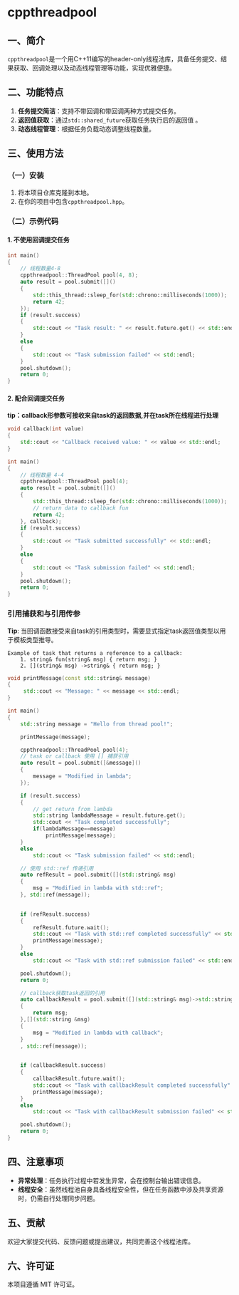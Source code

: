 # cppthreadpool

## 一、简介
`cppthreadpool`是一个用C++11编写的header-only线程池库，具备任务提交、结果获取、回调处理以及动态线程管理等功能，实现优雅便捷。

## 二、功能特点
1. **任务提交简洁**：支持不带回调和带回调两种方式提交任务。
2. **返回值获取**：通过`std::shared_future`获取任务执行后的返回值 。
3. **动态线程管理**：根据任务负载动态调整线程数量。


## 三、使用方法
### （一）安装
1. 将本项目仓库克隆到本地。
2. 在你的项目中包含`cppthreadpool.hpp`。


### （二）示例代码

#### 1. 不使用回调提交任务
```cpp
int main()
{
    // 线程数量4-8
    cppthreadpool::ThreadPool pool(4, 8);
    auto result = pool.submit([]()
    {
        std::this_thread::sleep_for(std::chrono::milliseconds(1000));
        return 42;
    });
    if (result.success)
    {
        std::cout << "Task result: " << result.future.get() << std::endl;
    }
    else
    {
        std::cout << "Task submission failed" << std::endl;
    }
    pool.shutdown();
    return 0;
}
```
#### 2. 配合回调提交任务
**tip：callback形参数可接收来自task的返回数据,并在task所在线程进行处理**
```cpp
void callback(int value)
{
    std::cout << "Callback received value: " << value << std::endl;
}

int main()
{
    // 线程数量 4-4
    cppthreadpool::ThreadPool pool(4);
    auto result = pool.submit([]()
    {
        std::this_thread::sleep_for(std::chrono::milliseconds(1000));
        // return data to callback fun
        return 42;
    }, callback);
    if (result.success)
    {
        std::cout << "Task submitted successfully" << std::endl;
    }
    else
    {
        std::cout << "Task submission failed" << std::endl;
    }
    pool.shutdown();
    return 0;
}
```
### 引用捕获和与引用传参
**Tip**: 当回调函数接受来自task的引用类型时，需要显式指定task返回值类型以用于模板类型推导。

    Example of task that returns a reference to a callback:
        1. string& fun(string& msg) { return msg; }
        2. [](string& msg) ->string& { return msg; }

```cpp
void printMessage(const std::string& message) 
{
     std::cout << "Message: " << message << std::endl;
}

int main() 
{
    std::string message = "Hello from thread pool!";

    printMessage(message);

    cppthreadpool::ThreadPool pool(4);
    // task or callback 使用 [] 捕获引用
    auto result = pool.submit([&message]() 
    {
        message = "Modified in lambda";
    });

    if (result.success)
    {
        // get return from lambda
        std::string lambdaMessage = result.future.get();
        std::cout << "Task completed successfully";
        if(lambdaMessage==message)
            printMessage(message);
    }    
    else
        std::cout << "Task submission failed" << std::endl;

    // 使用 std::ref 传递引用
    auto refResult = pool.submit([](std::string& msg) 
    {
        msg = "Modified in lambda with std::ref";
    }, std::ref(message));

    
    if (refResult.success)
    {
        refResult.future.wait();
        std::cout << "Task with std::ref completed successfully" << std::endl;
        printMessage(message);
    }
    else
        std::cout << "Task with std::ref submission failed" << std::endl;

    pool.shutdown();
    return 0;

    // callback获取task返回的引用
    auto callbackResult = pool.submit([](std::string& msg)->std::string &
    {
        return msg;
    },[](std::string &msg)
    {
        msg = "Modified in lambda with callback";
    }
    , std::ref(message));

    
    if (callbackResult.success)
    {
        callbackResult.future.wait();
        std::cout << "Task with callbackResult completed successfully" << std::endl;
        printMessage(message);
    }
    else
        std::cout << "Task with callbackResult submission failed" << std::endl;

    pool.shutdown();
    return 0;
}
```

## 四、注意事项
- **异常处理**：任务执行过程中若发生异常，会在控制台输出错误信息。
- **线程安全**：虽然线程池自身具备线程安全性，但在任务函数中涉及共享资源时，仍需自行处理同步问题。

## 五、贡献
欢迎大家提交代码、反馈问题或提出建议，共同完善这个线程池库。

## 六、许可证
本项目遵循 MIT 许可证。
